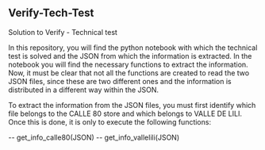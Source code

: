 ## Verify-Tech-Test

Solution to Verify - Technical test

In this repository, you will find the python notebook with which the technical test is solved and the JSON from which the information is extracted. In the notebook you will find the necessary functions to extract the information. Now, it must be clear that not all the functions are created to read the two JSON files, since these are two different ones and the information is distributed in a different way within the JSON.

To extract the information from the JSON files, you must first identify which file belongs to the CALLE 80 store and which belongs to VALLE DE LILI. Once this is done, it is only to execute the following functions:

-- get_info_calle80(JSON)
-- get_info_vallelili(JSON)
